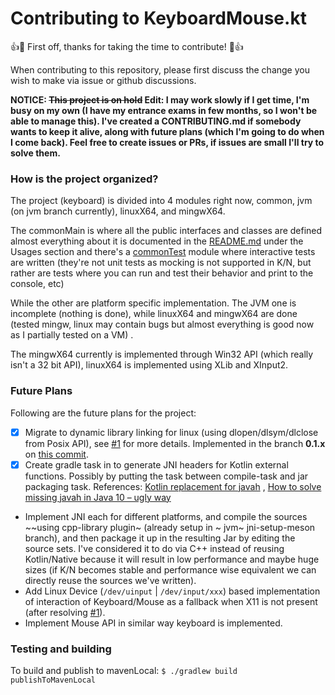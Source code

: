 # Contributing to KeyboardMouse.kt

👍🎉 First off, thanks for taking the time to contribute! 🎉👍

When contributing to this repository, please first discuss the change you wish to make via issue or github discussions.

__NOTICE: ~~This project is on hold~~ Edit: I may work slowly if I get time, I'm busy on my own (I have my entrance exams in few months, so I won't be able to manage this). I've created a CONTRIBUTING.md if somebody wants to keep it alive, along with future plans (which I'm going to do when I come back). Feel free to create issues or PRs, if issues are small I'll try to solve them.__

### How is the project organized?

The project (keyboard) is divided into 4 modules right now, common, jvm (on jvm branch currently), linuxX64, and
mingwX64.

The commonMain is where all the public interfaces and classes are defined almost everything about it is documented in
the [README.md](https://github.com/Animeshz/keyboard-mouse-kt/blob/master/README.md) under the Usages section and
there's
a [commonTest](https://github.com/Animeshz/keyboard-mouse-kt/blob/master/keyboard/src/commonTest/kotlin/com/github/animeshz/keyboard)
module where interactive tests are written (they're not unit tests as mocking is not supported in K/N, but rather are
tests where you can run and test their behavior and print to the console, etc)

While the other are platform specific implementation. The JVM one is incomplete (nothing is done), while linuxX64 and
mingwX64 are done (tested mingw, linux may contain bugs but almost everything is good now as I partially tested on a VM)
.

The mingwX64 currently is implemented through Win32 API (which really isn't a 32 bit API), linuxX64 is implemented using
XLib and XInput2.

### Future Plans

Following are the future plans for the project:

- [X] Migrate to dynamic library linking for linux (using dlopen/dlsym/dlclose from Posix API), see [#1][1] for more
  details. Implemented in the branch **0.1.x**
  on [this commit](https://github.com/Animeshz/keyboard-mouse-kt/commit/92027738f2093b7cc71c4693bcbc565aec26d206).
- [X] Create gradle task in to generate JNI headers for Kotlin external functions. Possibly by putting the task between
  compile-task and jar packaging task.
  References: [Kotlin replacement for javah](https://stackoverflow.com/q/48816188/11377112)
  , [How to solve missing javah in Java 10 – ugly way](https://www.owsiak.org/how-to-solve-missing-javah-ugly-way)
- Implement JNI each for different platforms, and compile the sources ~~using cpp-library plugin~ (already setup in ~
  jvm~ jni-setup-meson branch), and then package it up in the resulting Jar by editing the source sets. I've considered
  it to do via C++ instead of reusing Kotlin/Native because it will result in low performance and maybe huge sizes (if
  K/N becomes stable and performance wise equivalent we can directly reuse the sources we've written).
- Add Linux Device (`/dev/uinput` | `/dev/input/xxx`) based implementation of interaction of Keyboard/Mouse as a
  fallback when X11 is not present (after resolving [#1][1]).
- Implement Mouse API in similar way keyboard is implemented.

### Testing and building

To build and publish to mavenLocal:
`$ ./gradlew build publishToMavenLocal`

[1]: https://github.com/Animeshz/keyboard-mouse-kt/issues/1
